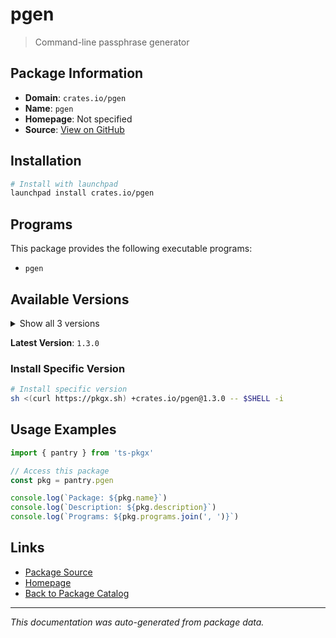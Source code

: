 # pgen

> Command-line passphrase generator

## Package Information

- **Domain**: `crates.io/pgen`
- **Name**: `pgen`
- **Homepage**: Not specified
- **Source**: [View on GitHub](https://github.com/pkgxdev/pantry/tree/main/projects/crates.io/pgen/package.yml)

## Installation

```bash
# Install with launchpad
launchpad install crates.io/pgen
```

## Programs

This package provides the following executable programs:

- `pgen`

## Available Versions

<details>
<summary>Show all 3 versions</summary>

- `1.3.0`, `1.2.0`, `1.1.4`

</details>

**Latest Version**: `1.3.0`

### Install Specific Version

```bash
# Install specific version
sh <(curl https://pkgx.sh) +crates.io/pgen@1.3.0 -- $SHELL -i
```

## Usage Examples

```typescript
import { pantry } from 'ts-pkgx'

// Access this package
const pkg = pantry.pgen

console.log(`Package: ${pkg.name}`)
console.log(`Description: ${pkg.description}`)
console.log(`Programs: ${pkg.programs.join(', ')}`)
```

## Links

- [Package Source](https://github.com/pkgxdev/pantry/tree/main/projects/crates.io/pgen/package.yml)
- [Homepage](#)
- [Back to Package Catalog](../../../package-catalog.md)

---

*This documentation was auto-generated from package data.*
